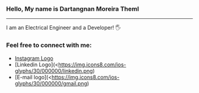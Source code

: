 ### Hello, My name is Dartangnan Moreira Theml

<hr>

I am an Electrical Engineer and a Developer! 🖐

### Feel free to connect with me:

- [Instagram Logo](https://img.icons8.com/material-outlined/24/000000/instagram-new--v1.png)
- [Linkedin Logo](<https://img.icons8.com/ios-glyphs/30/000000/linkedin.png)
- [E-mail logo](<https://img.icons8.com/ios-glyphs/30/000000/gmail.png)
